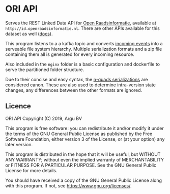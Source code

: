 # ORI API

Serves the REST Linked Data API for [Open Raadsinformatie](https://github.com/openstate/open-raadsinformatie/), available at `http://id.openraadsinformatie.nl`. There are other APIs available for this dataset as well ([docs](https://docs.openraadsinformatie.nl)).

This program listens to a a kafka topic and converts [incoming events](https://github.com/ontola/linked-delta) into a
serveable file system hierarchy. Multiple serialization formats and a zip file containing them all is generated for
every incoming resource.

Also included in the `nginx` folder is a basic configuration and dockerfile to serve the partitioned folder structure.

Due to their concise and easy syntax, the [n-quads serializations](https://www.w3.org/TR/n-quads/) are considered canon.
These are also used to determine intra-version state changes, any differences between the other formats are ignored.

## Licence
ORI API
Copyright (C) 2019, Argu BV

This program is free software: you can redistribute it and/or modify
it under the terms of the GNU General Public License as published by
the Free Software Foundation, either version 3 of the License, or
(at your option) any later version.

This program is distributed in the hope that it will be useful,
but WITHOUT ANY WARRANTY; without even the implied warranty of
MERCHANTABILITY or FITNESS FOR A PARTICULAR PURPOSE.  See the
GNU General Public License for more details.

You should have received a copy of the GNU General Public License
along with this program.  If not, see <https://www.gnu.org/licenses/>.
